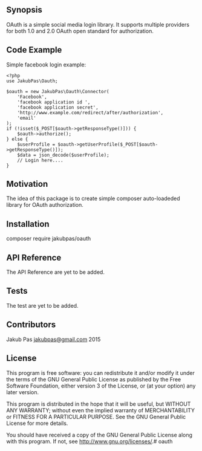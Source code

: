 ## Synopsis

OAuth is a simple social media login library. It supports multiple providers for both 1.0 and 2.0 OAuth open standard for authorization.

## Code Example

Simple facebook login example:
```
<?php
use JakubPas\Oauth;

$oauth = new JakubPas\Oauth\Connector(
    'Facebook',
    'facebook application id ', 
    'facebook application secret', 
    'http://www.example.com/redirect/after/authorization',
    'email'
);
if (!isset($_POST[$oauth->getResponseType()])) {
    $oauth->authorize();
} else {
    $userProfile = $oauth->getUserProfile($_POST[$oauth->getResponseType()]);
    $data = json_decode($userProfile);
    // Login here....
}
```

## Motivation

The idea of this package is to create simple composer auto-loadeded library for OAuth authorization.

## Installation

composer require jakubpas/oauth

## API Reference

The API Reference are yet to be added.

## Tests

The test are yet to be added.

## Contributors

Jakub Pas <jakubpas@gmail.com> 2015

## License

This program is free software: you can redistribute it and/or modify
it under the terms of the GNU General Public License as published by
the Free Software Foundation, either version 3 of the License, or
(at your option) any later version.

This program is distributed in the hope that it will be useful,
but WITHOUT ANY WARRANTY; without even the implied warranty of
MERCHANTABILITY or FITNESS FOR A PARTICULAR PURPOSE.  See the
GNU General Public License for more details.

You should have received a copy of the GNU General Public License
along with this program.  If not, see <http://www.gnu.org/licenses/>.# oauth
